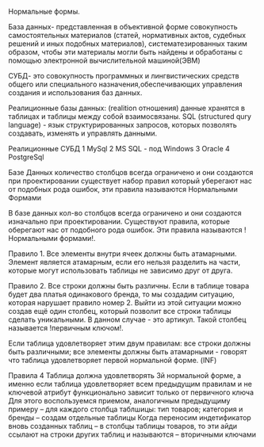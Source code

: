 Нормальные формы.

База данных- представленная в объективной форме совокупность самостоятельных материалов (статей, нормативных актов, судебных решений и иных подобных материалов), систематезированных таким образом, чтобы эти материалы могли быть найдены и обработаны с помощью электронной вычислительной машиной(ЭВМ) 

СУБД- это совокупность программных и лингвистических средств общего или специального назначения,обеспечивающих управления создания и использования баз данных. 

Реалиционные базы данных: (realition отношения) данные хранятся в таблицах и таблицы между собой взаимосвязаны. SQL (structured qury language) - язык структурированных запросов, которых позволять создавать, изменять и управлять данными. 

Реалиционные СУБД 1 MySql 2 MS SQL - под Windows 3 Oracle 4 PostgreSql 

Базе Данных количество столбцов всегда ограничено и они создаются при проектировании существует набор правил который уберегают нас от подобных рода ошибок, эти правила называются Нормальными Формами

В базе данных кол-во столбцов всегда ограничено и они создаются изначально при проектировании. Существуют правила, которые оберегают нас от подобного рода ошибок. Эти правила называются !Нормальными формами!.

Правило 1. Все элементы внутри ячеек должны быть атамарными. Элемент является атамарным, если его нельзя разделить на части, которые могут использовать таблицы не зависимо друг от друга. 

Правило 2. Все строки должны быть различны. Если в таблице товара будет два платья одинакового бренда, то мы создадим ситуацию, которая нарушает правило номер 2. Выйти из этой ситуации можно создав ещё один столбец, который позволит все строки таблицы сделать уникальными. В данном случае - это артикул. Такой столбец называется !первичным ключом!.

Если таблица удовлетворяет этим двум правилам: все строки должны быть различными; все элементы должны быть атамарными - говорят что таблица удовлетворяет первой нормальной форме. (INF)

Правила 4 Таблица должна удовлетворять 3й нормальной форме, а именно если таблица удовлетворяет всем предыдущим правилам и не ключевой атрибут функционально зависит только от первичного ключа 
Для этого воспользуемся приемом, аналогичным предыдущиму примеру – для каждого столбца таблшицы: тип товаров; категория и бренды – создам отдельные таблицы 
Когда переносим индетификатор вновь  созданных таблиц – в столбцы таблицы товаров, то эти айди ссылают на строки других таблиц и называются – вторичными ключами  
